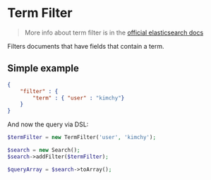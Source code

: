# Term Filter

> More info about term filter is in the [official elasticsearch docs][1]

Filters documents that have fields that contain a term.

## Simple example

```JSON
{
    "filter" : {
        "term" : { "user" : "kimchy"}
    }
}
```

And now the query via DSL:

```php
$termFilter = new TermFilter('user', 'kimchy');

$search = new Search();
$search->addFilter($termFilter);

$queryArray = $search->toArray();
```

[1]: https://www.elastic.co/guide/en/elasticsearch/reference/current/query-dsl-term-filter.html
